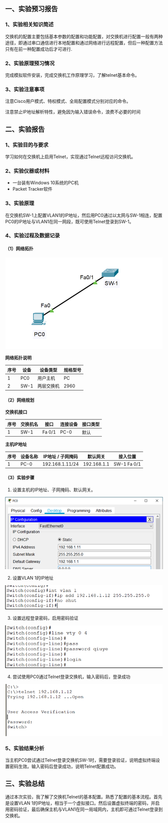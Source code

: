 ## 一、实验预习报告

### 1、实验相关知识简述

交换机的配置主要包括基本参数的配置和功能配置，对交换机进行配置一般有两种途径，即通过串口通信进行本地配置和通过网络进行远程配置，但后一种配置方法只有在前一种配置成功后才可进行.

### 2、实验原理预习情况

完成模拟软件安装，完成交换机工作原理学习，了解telnet基本命令。

### 3、实验注意事项

注意Cisco用户模式、特权模式、全局配置模式分别对应的命令。

注意禁止IP地址解析特性，避免因为输入错误命令，浪费不必要的时间



## 二、实验报告

### 1、实验目的与要求

学习如何在交换机上启用Telnet，实现通过Telnet远程访问交换机。

### 2、实验仪器或材料

- 一台装有Windows 10系统的PC机
- Packet Tracker软件



### 3、实验原理

在交换机SW-1上配置VLAN1的IP地址，然后用PC0通过以太网与SW-1相连，配置PC0的IP地址与VLAN1在同一网段，既可使用Telnet登录到SW-1。

### 4、实验过程及数据记录

#### （1）网络拓扑

![image-20201130091508600](assets/%E5%AE%9E%E9%AA%8C%E4%B8%89/image-20201130091508600.png)



**网络拓扑说明**

| 序号 | 设备 | 设备类型   | 规格型号 |
| ---- | ---- | ---------- | -------- |
| 1    | PC0  | 用户主机   | PC       |
| 2    | SW-1 | 两层交换机 | 2960     |



#### （2）网络规划

**交换机接口**

| 序号 | 交换机名 | 接口   | 连接设备 | 接口类型 |
| ---- | -------- | ------ | -------- | -------- |
| 1    | SW-1     | Fa 0/1 | PC-0     | 默认     |



**主机IP地址**

| 序号 | 设备名称 | IP地址 / 子网掩码 | 默认网关    | 接入位置     |
| ---- | -------- | ----------------- | ----------- | ------------ |
| 1    | PC-0     | 192.168.1.11/24   | 192.168.1.1 | SW-1  Fa 0/1 |



#### （3）实验步骤

1. 设置主机的IP地址、子网掩码、默认网关。

![image-20201130152618863](assets/%E5%AE%9E%E9%AA%8C%E4%B8%89/image-20201130152618863.png)



2. 设置VLAN 1的IP地址

![image-20201130152847053](assets/%E5%AE%9E%E9%AA%8C%E4%B8%89/image-20201130152847053.png)



3. 设置远程登录密码，启用密码验证

![image-20201130153013372](assets/%E5%AE%9E%E9%AA%8C%E4%B8%89/image-20201130153013372.png)



4. 尝试使用PC0通过Telnet登录交换机，输入密码后，登录成功

![image-20201130153135134](assets/%E5%AE%9E%E9%AA%8C%E4%B8%89/image-20201130153135134.png)



### 5、实验结果分析

当主机PC0尝试通过Telnet登录交换机SW-1时，需要登录验证，说明虚拟终端设置密码生效。输入密码后登录成功，说明Telnet配置成功。



## 三、实验总结

通过本次实验，我了解了交换机Telnet的基本配置。熟悉了配置的基本流程。首先是设置VLAN 1的IP地址，相当于一个虚拟接口。然后设置虚拟终端的密码，并启用密码验证，最后确保主机与VLAN1在同一局域网内，主机即可通过Telnet登录到交换机。



